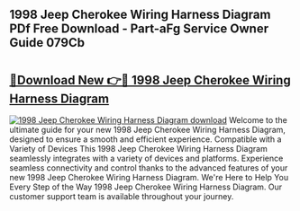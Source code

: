 ## 1998 Jeep Cherokee Wiring Harness Diagram PDf Free Download - Part-aFg Service Owner Guide 079Cb

# <h2><a href="http://dfum5n.blite.top/?on=1998+Jeep+Cherokee+Wiring+Harness+Diagram">🔗Download New 👉🔴 1998 Jeep Cherokee Wiring Harness Diagram</a></h2>

[![1998 Jeep Cherokee Wiring Harness Diagram download](https://i.imgur.com/lujVjoI.png)](http://dfum5n.blite.top/?on=1998+Jeep+Cherokee+Wiring+Harness+Diagram)
Welcome to the ultimate guide for your new 1998 Jeep Cherokee Wiring Harness Diagram, designed to ensure a smooth and efficient experience. Compatible with a Variety of Devices This 1998 Jeep Cherokee Wiring Harness Diagram seamlessly integrates with a variety of devices and platforms. Experience seamless connectivity and control thanks to the advanced features of your new 1998 Jeep Cherokee Wiring Harness Diagram. We're Here to Help You Every Step of the Way 1998 Jeep Cherokee Wiring Harness Diagram. Our customer support team is available throughout your journey.

